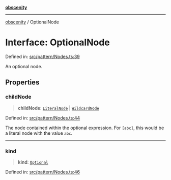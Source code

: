[**obscenity**](../README.md)

***

[obscenity](../README.md) / OptionalNode

# Interface: OptionalNode

Defined in: [src/pattern/Nodes.ts:39](https://github.com/jo3-l/obscenity/blob/df55df57c9cde0cfef01d92ac049af8e5d6ff36a/src/pattern/Nodes.ts#L39)

An optional node.

## Properties

### childNode

> **childNode**: [`LiteralNode`](LiteralNode.md) \| [`WildcardNode`](WildcardNode.md)

Defined in: [src/pattern/Nodes.ts:44](https://github.com/jo3-l/obscenity/blob/df55df57c9cde0cfef01d92ac049af8e5d6ff36a/src/pattern/Nodes.ts#L44)

The node contained within the optional expression. For `[abc]`, this
would be a literal node with the value `abc`.

***

### kind

> **kind**: [`Optional`](../enumerations/SyntaxKind.md#optional)

Defined in: [src/pattern/Nodes.ts:46](https://github.com/jo3-l/obscenity/blob/df55df57c9cde0cfef01d92ac049af8e5d6ff36a/src/pattern/Nodes.ts#L46)
